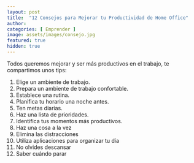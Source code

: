```yaml
---
layout: post
title:  "12 Consejos para Mejorar tu Productividad de Home Office" 
author: 
categories: [ Emprender ]
image: assets/images/consejo.jpg
featured: true
hidden: true
---
```


Todos queremos mejorar y ser más productivos en el trabajo, te compartimos unos tips:    

1.  Elige un ambiente de trabajo. 
2.  Prepara un ambiente de trabajo confortable. 
3.  Establece una rutina. 
4.  Planifica tu horario una noche antes. 
5.  Ten metas diarias. 
6.  Haz una lista de prioridades. 
7.  Identifica tus momentos más productivos. 
8.  Haz una cosa a la vez
9.  Elimina las distracciones
10. Utiliza aplicaciones para organizar tu día
11. No olvides descansar
12. Saber cuándo parar



<!-- #### So how do we do spoilers?

```html
<span class="spoiler">My hidden paragraph here.</span>
``` -->
